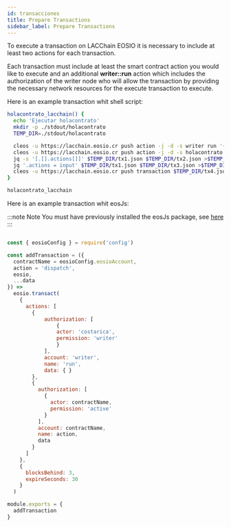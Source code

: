 ```yaml
---
id: transacciones
title: Prepare Transactions
sidebar_label: Prepare Transactions
---
```


To execute a transaction on LACChain EOSIO it is necessary to include at least two actions for each transaction.

Each transaction must include at least the smart contract action you would like to execute and an additional **writer::run** action which includes the authorization of the writer node who will allow the transaction by providing the necessary network resources for the execute transaction to execute.

Here is an example transaction whit shell script:

```bash title="holacontrato.sh"
holacontrato_lacchain() {
  echo 'Ejecutar holacontrato'
  mkdir -p ./stdout/holacontrato
  TEMP_DIR=./stdout/holacontrato

  cleos -u https://lacchain.eosio.cr push action -j -d -s writer run '{}' -p costarica@writer >$TEMP_DIR/tx1.json
  cleos -u https://lacchain.eosio.cr push action -j -d -s holacontrato hola '{"user": "lachaineosio"}' -p holacontrato@active >$TEMP_DIR/tx2.json
  jq -s '[.[].actions[]]' $TEMP_DIR/tx1.json $TEMP_DIR/tx2.json >$TEMP_DIR/tx3.json
  jq '.actions = input' $TEMP_DIR/tx1.json $TEMP_DIR/tx3.json >$TEMP_DIR/tx4.json
  cleos -u https://lacchain.eosio.cr push transaction $TEMP_DIR/tx4.json -p costarica@writer -p holacontrato@active
}

holacontrato_lacchain
```

Here is an example transaction whit eosJs:

:::note Note
You must have previously installed the eosJs package, see [here](https://www.npmjs.com/package/eosjs)
:::

```javaScript title="holacontrato.js"

const { eosioConfig } = require('config')

const addTransaction = ({
  contractName = eosioConfig.eosioAccount,
  action = 'dispatch',
  eosio,
  ...data
}) =>
  eosio.transact(
    {
      actions: [
        {
            authorization: [
                {
                actor: 'costarica',
                permission: 'writer'
                }
            ],
            account: 'writer',
            name: 'run',
            data: { }
        },
        {
          authorization: [
            {
              actor: contractName,
              permission: 'active'
            }
          ],
          account: contractName,
          name: action,
          data
        }
      ]
    },
    {
      blocksBehind: 3,
      expireSeconds: 30
    }
  )

module.exports = {
  addTransaction
}

```
